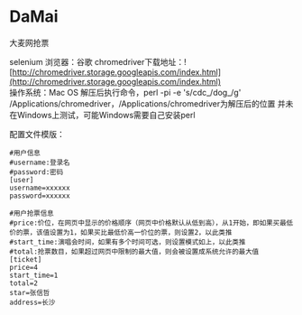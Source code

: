 # DaMai

大麦网抢票

selenium
  浏览器：谷歌
  chromedriver下载地址：![http://chromedriver.storage.googleapis.com/index.html](http://chromedriver.storage.googleapis.com/index.html)  
  操作系统：Mac OS
  解压后执行命令，perl -pi -e 's/cdc_/dog_/g' /Applications/chromedriver，/Applications/chromedriver为解压后的位置
  并未在Windows上测试，可能Windows需要自己安装perl

  配置文件模版：

	#用户信息
	#username:登录名
	#password:密码
	[user]
	username=xxxxxx
	password=xxxxxx

	#用户抢票信息
	#price:价位，在网页中显示的价格顺序（网页中价格默认从低到高），从1开始，即如果买最低价的票，该值设置为1，如果买比最低价高一价位的票，则设置2，以此类推
	#start_time:演唱会时间，如果有多个时间可选，则设置模式如上，以此类推
	#total:抢票数目，如果超过网页中限制的最大值，则会被设置成系统允许的最大值
	[ticket]
	price=4
	start_time=1
	total=2
	star=张信哲
	address=长沙
